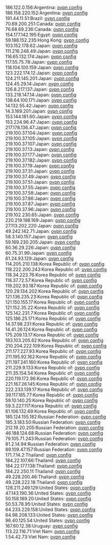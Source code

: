 186.122.0.156:Argentina: [ovpn config](vpn/186_122_0_156.ovpn)  
186.158.220.152:Argentina: [ovpn config](vpn/186_158_220_152.ovpn)  
191.44.11.51:Brazil: [ovpn config](vpn/191_44_11_51.ovpn)  
70.69.200.251:Canada: [ovpn config](vpn/70_69_200_251.ovpn)  
76.68.69.236:Canada: [ovpn config](vpn/76_68_69_236.ovpn)  
154.177.142.195:Egypt: [ovpn config](vpn/154_177_142_195.ovpn)  
59.188.152.235:Hong Kong: [ovpn config](vpn/59_188_152_235.ovpn)  
103.152.178.62:Japan: [ovpn config](vpn/103_152_178_62.ovpn)  
111.216.248.49:Japan: [ovpn config](vpn/111_216_248_49.ovpn)  
116.65.132.174:Japan: [ovpn config](vpn/116_65_132_174.ovpn)  
117.55.75.78:Japan: [ovpn config](vpn/117_55_75_78.ovpn)  
118.104.100.159:Japan: [ovpn config](vpn/118_104_100_159.ovpn)  
123.222.174.12:Japan: [ovpn config](vpn/123_222_174_12.ovpn)  
124.211.145.201:Japan: [ovpn config](vpn/124_211_145_201.ovpn)  
124.45.29.14:Japan: [ovpn config](vpn/124_45_29_14.ovpn)  
126.8.217.137:Japan: [ovpn config](vpn/126_8_217_137.ovpn)  
133.218.147.14:Japan: [ovpn config](vpn/133_218_147_14.ovpn)  
138.64.100.171:Japan: [ovpn config](vpn/138_64_100_171.ovpn)  
14.132.55.42:Japan: [ovpn config](vpn/14_132_55_42.ovpn)  
14.3.169.201:Japan: [ovpn config](vpn/14_3_169_201.ovpn)  
153.144.181.60:Japan: [ovpn config](vpn/153_144_181_60.ovpn)  
153.224.96.47:Japan: [ovpn config](vpn/153_224_96_47.ovpn)  
217.178.136.47:Japan: [ovpn config](vpn/217_178_136_47.ovpn)  
219.100.37.104:Japan: [ovpn config](vpn/219_100_37_104.ovpn)  
219.100.37.105:Japan: [ovpn config](vpn/219_100_37_105.ovpn)  
219.100.37.107:Japan: [ovpn config](vpn/219_100_37_107.ovpn)  
219.100.37.13:Japan: [ovpn config](vpn/219_100_37_13.ovpn)  
219.100.37.177:Japan: [ovpn config](vpn/219_100_37_177.ovpn)  
219.100.37.182:Japan: [ovpn config](vpn/219_100_37_182.ovpn)  
219.100.37.19:Japan: [ovpn config](vpn/219_100_37_19.ovpn)  
219.100.37.31:Japan: [ovpn config](vpn/219_100_37_31.ovpn)  
219.100.37.49:Japan: [ovpn config](vpn/219_100_37_49.ovpn)  
219.100.37.51:Japan: [ovpn config](vpn/219_100_37_51.ovpn)  
219.100.37.55:Japan: [ovpn config](vpn/219_100_37_55.ovpn)  
219.100.37.58:Japan: [ovpn config](vpn/219_100_37_58.ovpn)  
219.100.37.86:Japan: [ovpn config](vpn/219_100_37_86.ovpn)  
219.100.37.87:Japan: [ovpn config](vpn/219_100_37_87.ovpn)  
219.100.37.96:Japan: [ovpn config](vpn/219_100_37_96.ovpn)  
219.102.230.65:Japan: [ovpn config](vpn/219_102_230_65.ovpn)  
220.219.198.169:Japan: [ovpn config](vpn/220_219_198_169.ovpn)  
27.113.202.220:Japan: [ovpn config](vpn/27_113_202_220.ovpn)  
49.242.142.71:Japan: [ovpn config](vpn/49_242_142_71.ovpn)  
58.3.140.157:Japan: [ovpn config](vpn/58_3_140_157.ovpn)  
59.169.230.205:Japan: [ovpn config](vpn/59_169_230_205.ovpn)  
60.36.29.226:Japan: [ovpn config](vpn/60_36_29_226.ovpn)  
60.75.31.99:Japan: [ovpn config](vpn/60_75_31_99.ovpn)  
61.24.93.129:Japan: [ovpn config](vpn/61_24_93_129.ovpn)  
114.205.210.138:Korea Republic of: [ovpn config](vpn/114_205_210_138.ovpn)  
118.222.200.243:Korea Republic of: [ovpn config](vpn/118_222_200_243.ovpn)  
118.34.223.76:Korea Republic of: [ovpn config](vpn/118_34_223_76.ovpn)  
118.37.72.57:Korea Republic of: [ovpn config](vpn/118_37_72_57.ovpn)  
119.202.93.187:Korea Republic of: [ovpn config](vpn/119_202_93_187.ovpn)  
120.29.134.202:Korea Republic of: [ovpn config](vpn/120_29_134_202.ovpn)  
121.136.235.23:Korea Republic of: [ovpn config](vpn/121_136_235_23.ovpn)  
121.150.155.17:Korea Republic of: [ovpn config](vpn/121_150_155_17.ovpn)  
121.152.35.22:Korea Republic of: [ovpn config](vpn/121_152_35_22.ovpn)  
125.142.231.7:Korea Republic of: [ovpn config](vpn/125_142_231_7.ovpn)  
125.186.25.171:Korea Republic of: [ovpn config](vpn/125_186_25_171.ovpn)  
14.37.98.231:Korea Republic of: [ovpn config](vpn/14_37_98_231.ovpn)  
14.41.26.124:Korea Republic of: [ovpn config](vpn/14_41_26_124.ovpn)  
175.209.13.17:Korea Republic of: [ovpn config](vpn/175_209_13_17.ovpn)  
183.103.205.62:Korea Republic of: [ovpn config](vpn/183_103_205_62.ovpn)  
210.204.222.109:Korea Republic of: [ovpn config](vpn/210_204_222_109.ovpn)  
211.177.227.93:Korea Republic of: [ovpn config](vpn/211_177_227_93.ovpn)  
211.195.92.162:Korea Republic of: [ovpn config](vpn/211_195_92_162.ovpn)  
211.197.241.160:Korea Republic of: [ovpn config](vpn/211_197_241_160.ovpn)  
211.229.9.133:Korea Republic of: [ovpn config](vpn/211_229_9_133.ovpn)  
211.35.154.54:Korea Republic of: [ovpn config](vpn/211_35_154_54.ovpn)  
220.119.172.96:Korea Republic of: [ovpn config](vpn/220_119_172_96.ovpn)  
221.167.26.145:Korea Republic of: [ovpn config](vpn/221_167_26_145.ovpn)  
222.233.139.17:Korea Republic of: [ovpn config](vpn/222_233_139_17.ovpn)  
39.117.185.77:Korea Republic of: [ovpn config](vpn/39_117_185_77.ovpn)  
59.10.140.25:Korea Republic of: [ovpn config](vpn/59_10_140_25.ovpn)  
59.3.227.117:Korea Republic of: [ovpn config](vpn/59_3_227_117.ovpn)  
61.106.132.69:Korea Republic of: [ovpn config](vpn/61_106_132_69.ovpn)  
185.124.155.182:Russian Federation: [ovpn config](vpn/185_124_155_182.ovpn)  
185.3.183.50:Russian Federation: [ovpn config](vpn/185_3_183_50.ovpn)  
212.19.20.205:Russian Federation: [ovpn config](vpn/212_19_20_205.ovpn)  
46.188.124.68:Russian Federation: [ovpn config](vpn/46_188_124_68.ovpn)  
79.105.71.243:Russian Federation: [ovpn config](vpn/79_105_71_243.ovpn)  
81.2.14.94:Russian Federation: [ovpn config](vpn/81_2_14_94.ovpn)  
89.109.47.157:Russian Federation: [ovpn config](vpn/89_109_47_157.ovpn)  
171.7.14.2:Thailand: [ovpn config](vpn/171_7_14_2.ovpn)  
184.22.107.66:Thailand: [ovpn config](vpn/184_22_107_66.ovpn)  
184.22.177.138:Thailand: [ovpn config](vpn/184_22_177_138.ovpn)  
184.22.250.11:Thailand: [ovpn config](vpn/184_22_250_11.ovpn)  
49.228.200.46:Thailand: [ovpn config](vpn/49_228_200_46.ovpn)  
49.228.222.18:Thailand: [ovpn config](vpn/49_228_222_18.ovpn)  
128.211.249.129:United States: [ovpn config](vpn/128_211_249_129.ovpn)  
47.143.190.36:United States: [ovpn config](vpn/47_143_190_36.ovpn)  
50.158.189.20:United States: [ovpn config](vpn/50_158_189_20.ovpn)  
50.53.78.95:United States: [ovpn config](vpn/50_53_78_95.ovpn)  
64.233.229.158:United States: [ovpn config](vpn/64_233_229_158.ovpn)  
64.98.208.133:United States: [ovpn config](vpn/64_98_208_133.ovpn)  
96.40.125.54:United States: [ovpn config](vpn/96_40_125_54.ovpn)  
167.60.12.38:Uruguay: [ovpn config](vpn/167_60_12_38.ovpn)  
113.22.116.71:Viet Nam: [ovpn config](vpn/113_22_116_71.ovpn)  
1.54.42.73:Viet Nam: [ovpn config](vpn/1_54_42_73.ovpn)  

